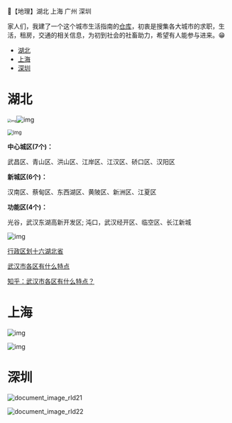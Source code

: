 🍳【地理】湖北 上海 广州 深圳

家人们，我建了一个这个城市生活指南的[仓库](https://github.com/CARLOSGP2021/ChineseCities)，初衷是搜集各大城市的求职，生活，租房，交通的相关信息，为初到社会的社畜助力，希望有人能参与进来。😁

- [湖北](#湖北)
- [上海](#上海)
- [深圳](#深圳)

# 湖北

<img src="img/document_image_rId11.png" alt="img" style="zoom:50%;" />![img](img/document_image_rId12.png)

<img src="img/document_image_rId13.png" alt="img" style="zoom:80%;" />

**中心城区(7个)：**

武昌区、青山区、洪山区、江岸区、江汉区、硚口区、汉阳区

**新城区(6个)：**

汉南区、蔡甸区、东西湖区、黄陂区、新洲区、江夏区

**功能区(4个)：**

光谷，武汉东湖高新开发区; 沌口，武汉经开区、临空区、长江新城

![img](img/document_image_rId14.png)

[行政区划十六湖北省](https://mp.weixin.qq.com/s/CRwHRSqd8z45-SO7c5lhHA)

[武汉市各区有什么特点](http://www.wuhan.com/travel/21798.html)

[知乎：武汉市各区有什么特点？](https://www.zhihu.com/question/328260217)

 

# 上海

![img](img/document_image_rId18.png)

 

![img](img/document_image_rId19.png)

 

# 深圳

![document_image_rId21](img/document_image_rId21.png)

![document_image_rId22](img/document_image_rId22.png)